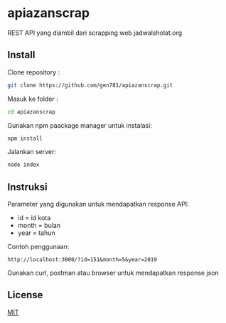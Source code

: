 # apiazanscrap
REST API yang diambil dari scrapping web jadwalsholat.org

## Install
Clone repository :
```bash
git clone https://github.com/gen781/apiazanscrap.git
```
Masuk ke folder :
```bash
cd apiazanscrap
```
Gunakan npm paackage manager untuk instalasi:
```bash
npm install
```
Jalankan server:
```bash
node index
```

## Instruksi
Parameter yang digunakan untuk mendapatkan response API:
* id = id kota 
* month = bulan
* year = tahun

Contoh penggunaan:
```url
http://localhost:3000/?id=151&month=5&year=2019
```
Gunakan curl, postman atau browser untuk mendapatkan response json

## License
[MIT](https://choosealicense.com/licenses/mit/)



